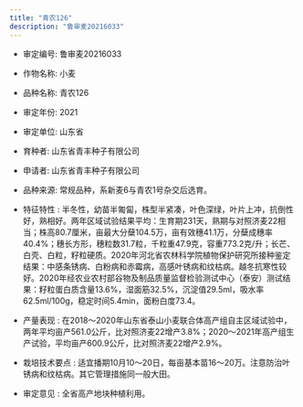 ```yaml
---
title: "青农126"
description: "鲁审麦20216033"
---
```

* 审定编号:  鲁审麦20216033

*  作物名称:  小麦

*  品种名称:  青农126

*  审定年份:  2021

*  审定单位:  山东省

* 育种者:  山东省青丰种子有限公司

*  申请者:  山东省青丰种子有限公司

*  品种来源:  常规品种，系新麦6与青农1号杂交后选育。

*  特征特性 : 
半冬性，幼苗半匍匐，株型半紧凑，叶色深绿，叶片上冲，抗倒性好，熟相好。两年区域试验结果平均：生育期231天，熟期与对照济麦22相当；株高80.7厘米，亩最大分蘖104.5万，亩有效穗41.1万，分蘖成穗率40.4%；穗长方形，穗粒数31.7粒，千粒重47.9克，容重773.2克/升；长芒、白壳、白粒，籽粒硬质。2020年河北省农林科学院植物保护研究所接种鉴定结果：中感条锈病、白粉病和赤霉病，高感叶锈病和纹枯病。越冬抗寒性较好。2020年经农业农村部谷物及制品质量监督检验测试中心（泰安）测试结果：籽粒蛋白质含量13.6%，湿面筋32.5%，沉淀值29.5ml，吸水率62.5ml/100g，稳定时间5.4min，面粉白度73.4。
 
*  产量表现 : 
在2018～2020年山东省泰山小麦联合体高产组自主区域试验中，两年平均亩产561.0公斤，比对照济麦22增产3.8%；2020～2021年高产组生产试验，平均亩产600.9公斤，比对照济麦22增产2.9%。

*  栽培技术要点 : 
适宜播期10月10～20日，每亩基本苗16～20万。注意防治叶锈病和纹枯病。其它管理措施同一般大田。

*  审定意见 : 
全省高产地块种植利用。
